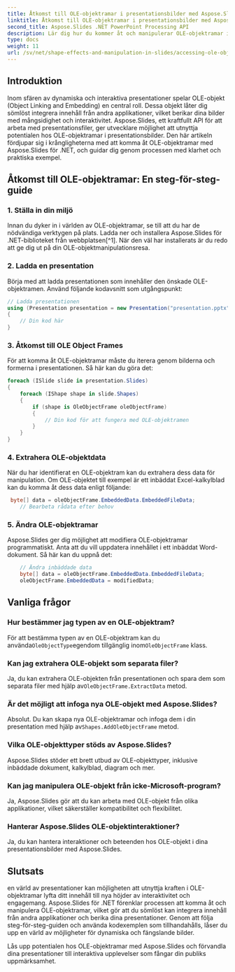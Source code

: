 ```yaml
---
title: Åtkomst till OLE-objektramar i presentationsbilder med Aspose.Slides
linktitle: Åtkomst till OLE-objektramar i presentationsbilder med Aspose.Slides
second_title: Aspose.Slides .NET PowerPoint Processing API
description: Lär dig hur du kommer åt och manipulerar OLE-objektramar i presentationsbilder med Aspose.Slides för .NET. Förbättra dina bildbehandlingsmöjligheter med steg-för-steg-vägledning och praktiska kodexempel.
type: docs
weight: 11
url: /sv/net/shape-effects-and-manipulation-in-slides/accessing-ole-object-frames/
---
```


## Introduktion

Inom sfären av dynamiska och interaktiva presentationer spelar OLE-objekt (Object Linking and Embedding) en central roll. Dessa objekt låter dig sömlöst integrera innehåll från andra applikationer, vilket berikar dina bilder med mångsidighet och interaktivitet. Aspose.Slides, ett kraftfullt API för att arbeta med presentationsfiler, ger utvecklare möjlighet att utnyttja potentialen hos OLE-objektramar i presentationsbilder. Den här artikeln fördjupar sig i krångligheterna med att komma åt OLE-objektramar med Aspose.Slides för .NET, och guidar dig genom processen med klarhet och praktiska exempel.

## Åtkomst till OLE-objektramar: En steg-för-steg-guide

### 1. Ställa in din miljö

Innan du dyker in i världen av OLE-objektramar, se till att du har de nödvändiga verktygen på plats. Ladda ner och installera Aspose.Slides för .NET-biblioteket från webbplatsen[^1]. När den väl har installerats är du redo att ge dig ut på din OLE-objektmanipulationsresa.

### 2. Ladda en presentation

Börja med att ladda presentationen som innehåller den önskade OLE-objektramen. Använd följande kodavsnitt som utgångspunkt:

```csharp
// Ladda presentationen
using (Presentation presentation = new Presentation("presentation.pptx"))
{
    // Din kod här
}
```

### 3. Åtkomst till OLE Object Frames

För att komma åt OLE-objektramar måste du iterera genom bilderna och formerna i presentationen. Så här kan du göra det:

```csharp
foreach (ISlide slide in presentation.Slides)
{
    foreach (IShape shape in slide.Shapes)
    {
        if (shape is OleObjectFrame oleObjectFrame)
        {
            // Din kod för att fungera med OLE-objektramen
        }
    }
}
```

### 4. Extrahera OLE-objektdata

När du har identifierat en OLE-objektram kan du extrahera dess data för manipulation. Om OLE-objektet till exempel är ett inbäddat Excel-kalkylblad kan du komma åt dess data enligt följande:

```csharp
 byte[] data = oleObjectFrame.EmbeddedData.EmbeddedFileData;
    // Bearbeta rådata efter behov

```

### 5. Ändra OLE-objektramar

Aspose.Slides ger dig möjlighet att modifiera OLE-objektramar programmatiskt. Anta att du vill uppdatera innehållet i ett inbäddat Word-dokument. Så här kan du uppnå det:

```csharp
    // Ändra inbäddade data
	byte[] data = oleObjectFrame.EmbeddedData.EmbeddedFileData;
    oleObjectFrame.EmbeddedData = modifiedData;

```

## Vanliga frågor

### Hur bestämmer jag typen av en OLE-objektram?

 För att bestämma typen av en OLE-objektram kan du använda`OleObjectType`egendom tillgänglig inom`OleObjectFrame` klass.

### Kan jag extrahera OLE-objekt som separata filer?

 Ja, du kan extrahera OLE-objekten från presentationen och spara dem som separata filer med hjälp av`OleObjectFrame.ExtractData` metod.

### Är det möjligt att infoga nya OLE-objekt med Aspose.Slides?

 Absolut. Du kan skapa nya OLE-objektramar och infoga dem i din presentation med hjälp av`Shapes.AddOleObjectFrame` metod.

### Vilka OLE-objekttyper stöds av Aspose.Slides?

Aspose.Slides stöder ett brett utbud av OLE-objekttyper, inklusive inbäddade dokument, kalkylblad, diagram och mer.

### Kan jag manipulera OLE-objekt från icke-Microsoft-program?

Ja, Aspose.Slides gör att du kan arbeta med OLE-objekt från olika applikationer, vilket säkerställer kompatibilitet och flexibilitet.

### Hanterar Aspose.Slides OLE-objektinteraktioner?

Ja, du kan hantera interaktioner och beteenden hos OLE-objekt i dina presentationsbilder med Aspose.Slides.

## Slutsats

en värld av presentationer kan möjligheten att utnyttja kraften i OLE-objektramar lyfta ditt innehåll till nya höjder av interaktivitet och engagemang. Aspose.Slides för .NET förenklar processen att komma åt och manipulera OLE-objektramar, vilket gör att du sömlöst kan integrera innehåll från andra applikationer och berika dina presentationer. Genom att följa steg-för-steg-guiden och använda kodexemplen som tillhandahålls, låser du upp en värld av möjligheter för dynamiska och fängslande bilder.

Lås upp potentialen hos OLE-objektramar med Aspose.Slides och förvandla dina presentationer till interaktiva upplevelser som fångar din publiks uppmärksamhet.